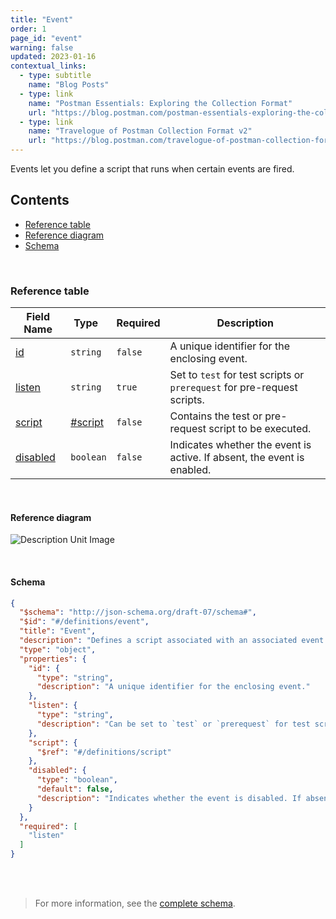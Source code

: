 ```yaml
---
title: "Event"
order: 1
page_id: "event"
warning: false
updated: 2023-01-16
contextual_links:
  - type: subtitle
    name: "Blog Posts"
  - type: link
    name: "Postman Essentials: Exploring the Collection Format"
    url: "https://blog.postman.com/postman-essentials-exploring-the-collection-format/"
  - type: link
    name: "Travelogue of Postman Collection Format v2"
    url: "https://blog.postman.com/travelogue-of-postman-collection-format-v2/"
---
```


Events let you define a script that runs when certain events are fired.

## Contents

- [Reference table](/docs/reference/event/#reference-table)
- [Reference diagram](/docs/reference/event/#reference-diagram)
- [Schema](/docs/reference/event/#schema)

<br />

### Reference table

Field Name | Type&nbsp;&nbsp; | Required | Description
--- | --- | --- | ---
[id](https://github.com/postmanlabs/schemas/blob/da7578c2d71c46de2d39d04fbeebc26570591a44/schemas/draft-07/v2.1.0/collection/event.json#L8) | `string` | `false` | A unique identifier for the enclosing event.
[listen](https://github.com/postmanlabs/schemas/blob/da7578c2d71c46de2d39d04fbeebc26570591a44/schemas/draft-07/v2.1.0/collection/event.json#L12) | `string` | `true` | Set to `test` for test scripts or `prerequest` for pre-request scripts.
[script](https://github.com/postmanlabs/schemas/blob/da7578c2d71c46de2d39d04fbeebc26570591a44/schemas/draft-07/v2.1.0/collection/event.json#L16) | [#script](/docs/reference/script/) | `false` | Contains the test or pre-request script to be executed.
[disabled](https://github.com/postmanlabs/schemas/blob/da7578c2d71c46de2d39d04fbeebc26570591a44/schemas/draft-07/v2.1.0/collection/event.json#L19) | `boolean` | `false` | Indicates whether the event is active. If absent, the event is enabled.

<br />

#### Reference diagram

![Description Unit Image](../../../images/event@2x.jpg)

<br />

#### Schema

```json
{
  "$schema": "http://json-schema.org/draft-07/schema#",
  "$id": "#/definitions/event",
  "title": "Event",
  "description": "Defines a script associated with an associated event name",
  "type": "object",
  "properties": {
    "id": {
      "type": "string",
      "description": "A unique identifier for the enclosing event."
    },
    "listen": {
      "type": "string",
      "description": "Can be set to `test` or `prerequest` for test scripts or pre-request scripts respectively."
    },
    "script": {
      "$ref": "#/definitions/script"
    },
    "disabled": {
      "type": "boolean",
      "default": false,
      "description": "Indicates whether the event is disabled. If absent, the event is assumed to be enabled."
    }
  },
  "required": [
    "listen"
  ]
}
```

<br /><br />

> For more information, see the [complete schema](https://schema.postman.com/collection/json/v2.1.0/draft-07/collection.json).
